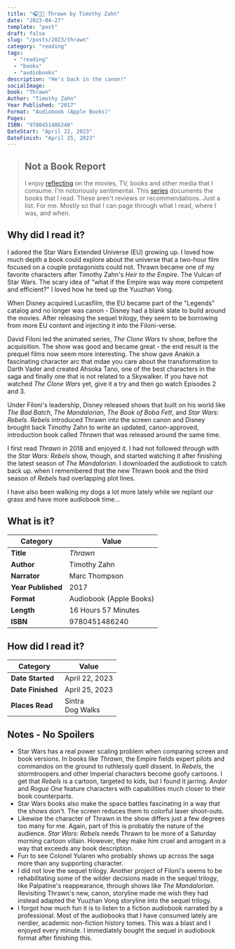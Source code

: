 ```yaml
---
title: "🎧👨‍🎤 Thrawn by Timothy Zahn"
date: "2023-04-27"
template: "post"
draft: false
slug: "/posts/2023/thrawn"
category: "reading"
tags:
  - "reading"
  - "books"
  - "audiobooks"
description: "He's back in the canon!"
socialImage:
book: "Thrawn"
Author: "Timothy Zahn"
Year Published: "2017"
Format: "Audiobook (Apple Books)"
Pages:
ISBN: "9780451486240"
DateStart: "April 22, 2023"
DateFinish: "April 25, 2023"
---
```


> ## Not a Book Report
> I enjoy [reflecting](https://blog.samrhea.com/posts/2019/analyze-media-habits) on the movies, TV, books and other media that I consume. I'm notoriously sentimental. This [series](https://blog.samrhea.com/category/reading) documents the books that I read. These aren't reviews or recommendations. Just a list. For me. Mostly so that I can page through what I read, where I was, and when.

## Why did I read it?
I adored the Star Wars Extended Universe (EU) growing up. I loved how much depth a book could explore about the universe that a two-hour film focused on a couple protagonists could not. Thrawn became one of my favorite characters after Timothy Zahn's *Heir to the Empire*. The Vulcan of Star Wars. The scary idea of "what if the Empire was way more competent and efficient?" I loved how he teed up the Yuuzhan Vong.

When Disney acquired Lucasfilm, the EU became part of the "Legends" catalog and no longer was canon - Disney had a blank slate to build around the movies. After releasing the sequel trilogy, they seem to be borrowing from more EU content and injecting it into the Filoni-verse.

David Filoni led the animated series, *The Clone Wars* tv show, before the acquisition. The show was good and became great - the end result is the prequel films now seem more interesting. The show gave Anakin a fascinating character arc that mdae you care about the transformation to Darth Vader and created Ahsoka Tano, one of the best characters in the saga and finally one that is not related to a Skywalker. If you have not watched *The Clone Wars* yet, give it a try and then go watch Episodes 2 and 3.

Under Filoni's leadership, Disney released shows that built on his world like *The Bad Batch*, *The Mandalorian*, *The Book of Boba Fett*, and *Star Wars: Rebels*. *Rebels* introduced Thrawn into the screen canon and Disney brought back Timothy Zahn to write an updated, canon-approved, introduction book called *Thrawn* that was released around the same time.

I first read *Thrawn* in 2018 and enjoyed it. I had not followed through with the *Star Wars: Rebels* show, though, and started watching it after finishing the latest season of *The Mandalorian*. I downloaded the audiobook to catch back up. when I remembered that the new Thrawn book and the third season of *Rebels* had overlapping plot lines.

I have also been walking my dogs a lot more lately while we replant our grass and have more audiobook time...

## What is it?
|Category|Value|
|---|---|
|**Title**|*Thrawn*|
|**Author**|Timothy Zahn|
|**Narrator**|Marc Thompson|
|**Year Published**|2017|
|**Format**|Audiobook (Apple Books)|
|**Length**|16 Hours 57 Minutes|
|**ISBN**|9780451486240|

## How did I read it?
|Category|Value|
|---|---|
|**Date Started**|April 22, 2023|
|**Date Finished**|April 25, 2023|
|**Places Read**|Sintra<br>Dog Walks|

## Notes - No Spoilers
* Star Wars has a real power scaling problem when comparing screen and book versions. In books like *Thrawn*, the Empire fields expert pilots and commandos on the ground to ruthlessly quell dissent. In *Rebels*, the stormtroopers and other Imperial characters become goofy cartoons. I get that *Rebels* is a cartoon, targeted to kids, but I found it jarring. *Andor* and *Rogue One* feature characters with capabilities much closer to their book counterparts.
* Star Wars books also make the space battles fascinating in a way that the shows don't. The screen reduces them to colorful laser shoot-outs.
* Likewise the character of Thrawn in the show differs just a few degrees too many for me. Again, part of this is probably the nature of the audience. *Star Wars: Rebels* needs Thrawn to be more of a Saturday morning cartoon villain. However, they make him cruel and arrogant in a way that exceeds any book description.
* Fun to see Colonel Yularen who probably shows up across the saga more than any supporting character.
* I did not love the sequel trilogy. Another project of Filoni's seems to be rehabilitating some of the wilder decisions made in the sequel trilogy, like Palpatine's reappearance, through shows like *The Mandalorian*. Revisiting Thrawn's new, canon, storyline made me wish they had instead adapted the Yuuzhan Vong storyline into the sequel trilogy.
* I forgot how much fun it is to listen to a fiction audiobook narrated by a professional. Most of the audiobooks that I have consumed lately are nerdier, academic non-fiction history tomes. This was a blast and I enjoyed every minute. I immediately bought the sequel in audiobook format after finishing this.
